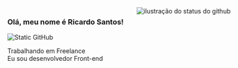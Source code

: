 <img align='right' src="https://github-readme-stats.vercel.app/api?username=Ricardo-Barbosantos&show_icons=true&title_color=783c00&text_color=af552e&icon_color=783c00&bg_color=f8efd4&cache_seconds=2300" alt="ilustração do status do github">

### Olá, meu nome é Ricardo Santos!

<img src="https://img.shields.io/static/v1?label=Overview&message=Ricardo&color=f8efd4&style=for-the-badge&logo=GitHub" alt="Static GitHub">

<p>Trabalhando em Freelance<br/> Eu sou desenvolvedor Front-end</p>
